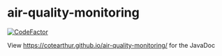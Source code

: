 # air-quality-monitoring

[![CodeFactor](https://www.codefactor.io/repository/github/cotearthur/air-quality-monitoring/badge)](https://www.codefactor.io/repository/github/cotearthur/air-quality-monitoring)
 
View https://cotearthur.github.io/air-quality-monitoring/ for the JavaDoc

